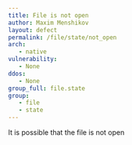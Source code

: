 ```yaml
---
title: File is not open
author: Maxim Menshikov
layout: defect
permalink: /file/state/not_open
arch:
   - native
vulnerability:
   - None
ddos:
   - None
group_full: file.state
group:
   - file
   - state
---
```


It is possible that the file is not open